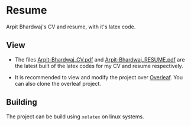 # Resume
Arpit Bhardwaj's CV and resume, with it's latex code.

## View
- The files [Arpit-Bhardwaj_CV.pdf](./Arpit-Bhardwaj_CV.pdf) and [Arpit-Bhardwaj_RESUME.pdf](./Arpit-Bhardwaj_RESUME.pdf) are the latest built of the latex codes for my CV and resume respectively.

- It is recommended to view and modify the project over [Overleaf](https://www.overleaf.com/read/dxjhqystqkpt). You can also clone the overleaf project.

## Building
The project can be build using `xelatex` on linux systems.
